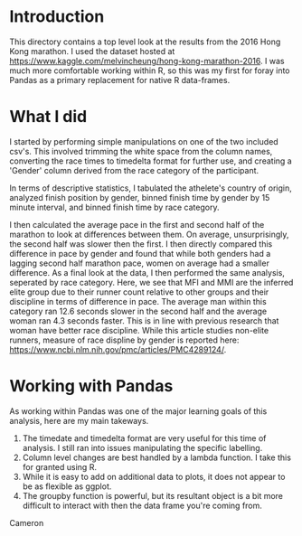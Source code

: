 # Introduction

This directory contains a top level look at the results from the 2016 Hong Kong marathon. I used the dataset hosted at https://www.kaggle.com/melvincheung/hong-kong-marathon-2016. I was much more comfortable working within R, so this was my first for foray into Pandas as a primary replacement for native R data-frames.

# What I did

I started by performing simple manipulations on one of the two included csv's. This involved trimming the white space from the column names, converting the race times to timedelta format for further use, and creating a 'Gender' column derived from the race category of the participant.

In terms of descriptive statistics, I tabulated the athelete's country of origin, analyzed finish position by gender, binned finish time by gender by 15 minute interval, and binned finish time by race category.

I then calculated the average pace in the first and second half of the marathon to look at differences between them. On average, unsurprisingly, the second half was slower then the first. I then directly compared this difference in pace by gender and found that while both genders had a lagging second half marathon pace, women on average had a smaller difference. As a final look at the data, I then performed the same analysis, seperated by race category. Here, we see that MFI and MMI are the inferred elite group due to their runner count relative to other groups and their discipline in terms of difference in pace. The average man within this category ran 12.6 seconds slower in the second half and the average woman ran 4.3 seconds faster. This is in line with previous research that woman have better race discipline. While this article studies non-elite runners, measure of race displine by gender is reported here: https://www.ncbi.nlm.nih.gov/pmc/articles/PMC4289124/.

# Working with Pandas

As working within Pandas was one of the major learning goals of this analysis, here are my main takeways.

1. The timedate and timedelta format are very useful for this time of analysis. I still ran into issues manipulating the specific labelling.  
2. Column level changes are best handled by a lambda function. I take this for granted using R.  
3. While it is easy to add on additional data to plots, it does not appear to be as flexible as ggplot.  
4. The groupby function is powerful, but its resultant object is a bit more difficult to interact with then the data frame you're coming from.  

Cameron
